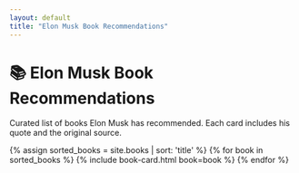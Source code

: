 ```yaml
---
layout: default
title: "Elon Musk Book Recommendations"
---
```


<link rel="stylesheet" href="{{ site.baseurl }}/assets/style.css">

<div class="container">
  <div class="hero">
    <h1>📚 Elon Musk Book Recommendations</h1>
    <p>Curated list of books Elon Musk has recommended. Each card includes his quote and the original source.</p>
  </div>

  <div class="book-grid">
  {% assign sorted_books = site.books | sort: 'title' %}
  {% for book in sorted_books %}
    {% include book-card.html book=book %}
  {% endfor %}
  </div>
</div>
